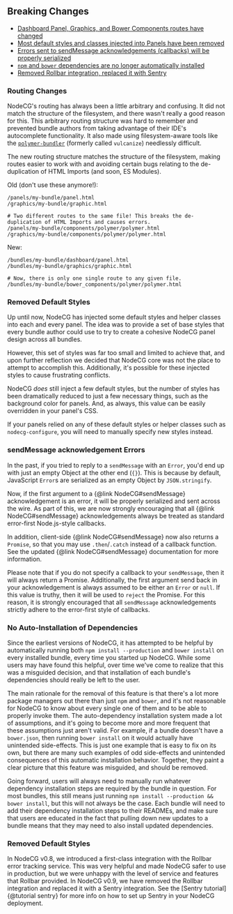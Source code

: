 ## Breaking Changes
- [Dashboard Panel, Graphics, and Bower Components routes have changed](#routing-changes)
- [Most default styles and classes injected into Panels have been removed](#removed-default-styles)
- [Errors sent to sendMessage acknowledgements (callbacks) will be properly serialized](#ack-errors)
- [`npm` and `bower` dependencies are no longer automatically installed](#no-auto-deps)
- [Removed Rollbar integration, replaced it with Sentry](#removed-rollbar-added-sentry)

<h3 id="routing-changes">Routing Changes</h3>

NodeCG's routing has always been a little arbitrary and confusing. It did not match the structure of the filesystem, and there wasn't really a good reason for this. This arbitrary routing structure was hard to remember and prevented bundle authors from taking advantage of their IDE's autocomplete functionality. It also made using filesystem-aware tools like the [`polymer-bundler`](https://github.com/Polymer/polymer-bundler) (formerly called `vulcanize`) needlessly difficult.

The new routing structure matches the structure of the filesystem, making routes easier to work with and avoiding certain bugs relating to the de-duplication of HTML Imports (and soon, ES Modules).

Old (don't use these anymore!):
```
/panels/my-bundle/panel.html
/graphics/my-bundle/graphic.html

# Two different routes to the same file! This breaks the de-duplication of HTML Imports and causes errors.
/panels/my-bundle/components/polymer/polymer.html
/graphics/my-bundle/components/polymer/polymer.html
```

New:
```
/bundles/my-bundle/dashboard/panel.html
/bundles/my-bundle/graphics/graphic.html

# Now, there is only one single route to any given file.
/bundles/my-bundle/bower_components/polymer/polymer.html
```

<h3 id="removed-default-styles">Removed Default Styles</h3>

Up until now, NodeCG has injected some default styles and helper classes into each and every panel. The idea was to provide a set of base styles that every bundle author could use to try to create a cohesive NodeCG panel design across all bundles.

However, this set of styles was far too small and limited to achieve that, and upon further reflection we decided that NodeCG core was not the place to attempt to accomplish this. Additionally, it's possible for these injected styles to cause frustrating conflicts.

NodeCG _does_ still inject a few default styles, but the number of styles has been dramatically reduced to just a few necessary things, such as the background color for panels. And, as always, this value can be easily overridden in your panel's CSS.

If your panels relied on any of these default styles or helper classes such as `nodecg-configure`, you will need to manually specify new styles instead.

<h3 id="ack-errors">sendMessage acknowledgement Errors</h3>

In the past, if you tried to reply to a `sendMessage` with an `Error`, you'd end up with just an empty Object at the other end (`{}`). This is because by default, JavaScript `Error`s are serialized as an empty Object by `JSON.stringify`.

Now, if the first argument to a {@link NodeCG#sendMessage}  acknowledgement is an error, it will be properly serialized and sent across the wire. As part of this, we are now strongly encouraging that all {@link NodeCG#sendMessage} acknowledgements always be treated as standard error-first Node.js-style callbacks.

In addition, client-side {@link NodeCG#sendMessage}  now also returns a `Promise`, so that you may use `.then`/`.catch` instead of a callback function. See the updated {@link NodeCG#sendMessage} documentation for more information.

Please note that if you do not specify a callback to your `sendMessage`, then it will always return a Promise. Additionally, the first argument send back in your acknowledgement is always assumed to be either an `Error` or `null`. If this value is truthy, then it will be used to `reject` the Promise. For this reason, it is strongly encouraged that all `sendMessage` acknowledgements strictly adhere to the error-first style of callbacks.

<h3 id="routing-changes">No Auto-Installation of Dependencies</h3>

Since the earliest versions of NodeCG, it has attempted to be helpful by automatically running both `npm install --production` and `bower install` on every installed bundle, every time you started up NodeCG. While some users may have found this helpful, over time we've come to realize that this was a misguided decision, and that installation of each bundle's dependencies should really be left to the user.

The main rationale for the removal of this feature is that there's a lot more package managers out there than just `npm` and `bower`, and it's not reasonable for NodeCG to know about every single one of them and to be able to properly invoke them. The auto-dependency installation system made a lot of assumptions, and it's going to become more and more frequent that these assumptions just aren't valid. For example, if a bundle doesn't have a `bower.json`, then running `bower install` on it would actually have unintended side-effects. This is just one example that is easy to fix on its own, but there are many such examples of odd side-effects and unintended consequences of this automatic installation behavior. Together, they paint a clear picture that this feature was misguided, and should be removed.

Going forward, users will always need to manually run whatever dependency installation steps are required by the bundle in question. For most bundles, this still means just running `npm install --production && bower install`, but this will not always be the case. Each bundle will need to add their dependency installation steps to their READMEs, and make sure that users are educated in the fact that pulling down new updates to a bundle means that they may need to also install updated dependencies. 

<h3 id="rremoved-rollbar-added-sentry">Removed Default Styles</h3>

In NodeCG v0.8, we introduced a first-class integration with the Rollbar error tracking service. This was very helpful and made NodeCG safer to use in production, but we were unhappy with the level of service and features that Rollbar provided. In NodeCG v0.9, we have removed the Rollbar integration and replaced it with a Sentry integration. See the [Sentry tutorial]{@tutorial sentry} for more info on how to set up Sentry in your NodeCG deployment.
